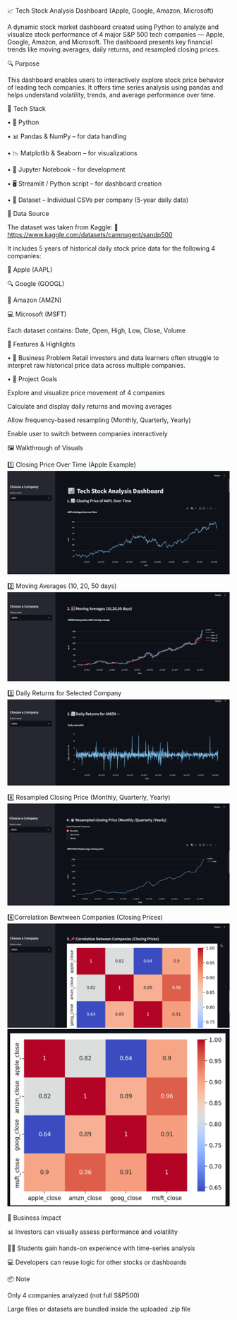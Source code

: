 📈 Tech Stock Analysis Dashboard (Apple, Google, Amazon, Microsoft)

A dynamic stock market dashboard created using Python to analyze and visualize stock performance of 4 major S&P 500 tech companies — Apple, Google, Amazon, and Microsoft. The dashboard presents key financial trends like moving averages, daily returns, and resampled closing prices.

🔍 Purpose

This dashboard enables users to interactively explore stock price behavior of leading tech companies. It offers time series analysis using pandas and helps understand volatility, trends, and average performance over time.

🧰 Tech Stack

• 🐍 Python

• 📊 Pandas & NumPy – for data handling

• 📉 Matplotlib & Seaborn – for visualizations

• 📒 Jupyter Notebook – for development

• 🖥️ Streamlit / Python script – for dashboard creation

• 📁 Dataset – Individual CSVs per company (5-year daily data)

📂 Data Source

The dataset was taken from Kaggle:
🔗 https://www.kaggle.com/datasets/camnugent/sandp500

It includes 5 years of historical daily stock price data for the following 4 companies:

🍏 Apple (AAPL)

🔍 Google (GOOGL)

🛒 Amazon (AMZN)

💻 Microsoft (MSFT)

Each dataset contains: Date, Open, High, Low, Close, Volume

🎯 Features & Highlights

• 📌 Business Problem
Retail investors and data learners often struggle to interpret raw historical price data across multiple companies.

• 🎯 Project Goals

Explore and visualize price movement of 4 companies

Calculate and display daily returns and moving averages

Allow frequency-based resampling (Monthly, Quarterly, Yearly)

Enable user to switch between companies interactively

🖼️ Walkthrough of Visuals

1️⃣ Closing Price Over Time (Apple Example)
 ![Dashboard Preview](https://github.com/AshleshaAhirkar/Stock-Price-Analysis/blob/main/Analysis1.png)



2️⃣ Moving Averages (10, 20, 50 days)
 ![Dashboard Preview](https://github.com/AshleshaAhirkar/Stock-Price-Analysis/blob/main/Analysis2.png)


3️⃣ Daily Returns for Selected Company
![Dashboard Preview](https://github.com/AshleshaAhirkar/Stock-Price-Analysis/blob/main/Analysis3.png)


4️⃣ Resampled Closing Price (Monthly, Quarterly, Yearly)
![Dashboard Preview](https://github.com/AshleshaAhirkar/Stock-Price-Analysis/blob/main/Analysis4.png)

4️⃣Correlatiion Bewtween Companies (Closing Prices)
![Dashboard Preview](https://github.com/AshleshaAhirkar/Stock-Price-Analysis/blob/main/Analysis5.1.png)
![Dashboard Preview](https://github.com/AshleshaAhirkar/Stock-Price-Analysis/blob/main/Analysis5.2.png)


💼 Business Impact

📊 Investors can visually assess performance and volatility

🧑‍🎓 Students gain hands-on experience with time-series analysis

💻 Developers can reuse logic for other stocks or dashboards

📦 Note

Only 4 companies analyzed (not full S&P500)

Large files or datasets are bundled inside the uploaded .zip file


